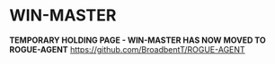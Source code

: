# WIN-MASTER

**TEMPORARY HOLDING PAGE - WIN-MASTER HAS NOW MOVED TO ROGUE-AGENT**
https://github.com/BroadbentT/ROGUE-AGENT
